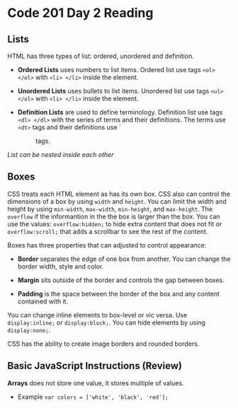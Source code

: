 # Code 201 Day 2 Reading

## Lists

HTML has three types of list: ordered, unordered and definition.

- **Ordered Lists** uses numbers to list items. Ordered list use tags `<ol> </ol>` with `<li> </li>` inside the element. 

- **Unordered Lists** uses bullets to list items. Unordered list use tags `<ul> </ol>` with `<li> </li>` inside the element.

- **Definition Lists** are used to define terminology. Definition list use tags `<dl> </dl>` with the series of terms and their definitions. The terms use `<dt>` tags and their definitions use `<dd> tags.

*List can be nested inside each other*

## Boxes 

CSS treats each HTML element as has its own box. CSS also can control the dimensions of a box by using `width` and `height`. You can limit the width and height by using `min-width`, `max-width`, `min-height`, and `max-height`. The `overflow` if the informantion in the the box is larger than the box. You can use the values: `overflow:hidden;` to hide extra content that does not fit or `overflow:scroll;` that adds a scrollbar to see the rest of the content.

Boxes has three properties that can adjusted to control appearance:

- **Border** separates the edge of one box from another. You can change the border width, style and color. 

- **Margin** sits outside of the border and controls the gap between boxes.

- **Padding** is the space between the border of the box and any content contained with it.

You can change inline elements to box-level or vic versa. Use `display:inline;` or `display:block;`. You can hide elements by using `display:none;`.

CSS has the ability to create image borders and rounded borders.

## Basic JavaScript Instructions (Review)

**Arrays** does not store one value, it stores multiple of values.

- Example `var colors = ['white', 'black', 'red'];`

